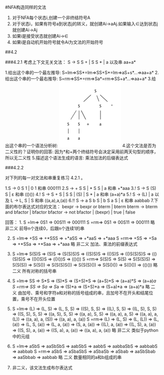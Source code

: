 #NFA构造同样的文法

1.	对于NFA每个状态i,创建一个非终结符号A
2.	对于状态i，如果有符号a到状态j的转义，就创建Ai->aAj.如果输入∈达到状态j就创建Ai->Aj
3.	如果i是接受状态就创建Ai->∈
4.	如果i是自动机开始符号就令Ai为文法的开始符号

##4.2

###4.2.1
考虑上下文无关文法：
	S -> S S + | S S * | a
	以及串 aa+a*

1.给出这个串的一个最左推导:
	S=lm=>SS*=lm=>SS+S*=lm=>aS+s*...=>aa+a*
2.给出这个串的一个最右推导:
	S=rm=>SS*=rm=>Sa*=rm=>SS+a*...=>aa+a*
3.给出这个串的一个语法分析树:
![4.2.1(3)](1.gif)
4.这个文法是否为二义性的？证明你的回答:
	因为*和+两个终结符号会决定采用前两天句型的顺序，所以无二义性
5.描述这个语法生成的语言:
	乘法加法的后缀表达式
	
###4.2.2

对下列的每一对文法和串重复练习 4.2.1 。

1.S -> 0 S 1 | 0 1 和串 000111
2.S -> + S S | * S S | a 和串 +*aaa
3.! S -> S (S) S | ε 和串 (()())
4.! S -> S + S | S S | (S) | S * | a 和串 (a+a)*a
5.! S -> (L) | a 以及 L -> L, S | S 和串 ((a,a),a,(a))
6.!! S -> a S b S | b S a S | ε 和串 aabbab
7.下面的布尔表达式对应的文法：
bexpr -> bexpr or bterm | bterm
bterm -> bterm and bfactor | bfactor
bfactor -> not bfactor | (bexpr) | true | false

回答：
1.
	S =lm=> 0S1 => 00S11 => 000111
	S =rm=> 0S1 => 00S11 => 000111
	略
	非二义
	前导n个连续0，后跟n个连续1的串
	
2.
	S =lm=> +SS => +*SSS => +*aSS => +*aaS => +*aaa
	S =rm=> +SS => +Sa => +*SSa => +*Saa => +*aaa
	略
	非二义
	加法、乘法的前缀表达式
	
3.
	S =lm=> S(S)S => (S)S => (S(S)S)S => ((S)S)S => (()S)S => (()S(S)S)S => (()(S)S)S => (()()S)S => (()())S => (()())
	S =rm=> S(S)S => S(S) => S(S(S)S) => S(S(S)) => S(S()) => S(S(S)S()) => S(S(S)()) => S(S()()) => S(()()) => (()())
	略
	二义
	所有对称的括号串
	
4.
	S =lm=> SS => S*S => (S)*S => (S+S)*S => (a+S)*S => (a+a)*S => (a+a)*a
	S =rm=> SS => Sa => S*a => (S)*a => (S+S)*a => (S+a)*a => (a+a)*a
	略
	二义
	由加号、乘号和字符a和对称的括号组成的串，且加号不在开头和结尾位置，乘号不在开头位置
	
5.
	S =lm=> (L) => (L, S) => (L, S, S) => ((S), S, S) => ((L), S, S) => ((L, S), S, S) => ((S, S), S, S) => ((a, S), S, S) => ((a, a), S, S) => ((a, a), a, S) => ((a, a), a, (L)) => ((a, a), a, (S)) => ((a, a), a, (a))
	S =rm=> (L) => (L, S) => (L, (L)) => (L, (a)) => (L, S, (a)) => (L, a, (a)) => (S, a, (a)) => ((L), a, (a)) => ((L, S), a, (a)) => ((S, S), a, (a)) => ((S, a), a, (a)) => ((a, a), a, (a))
	略
	非二义
	类似于python中的元组
	
6.
	S =lm=> aSbS => aaSbSbS => aabSbS => aabbS => aabbaSbS => aabbabS => aabbab
	S =rm=> aSbS => aSbaSbS => aSbaSb => aSbab => aaSbSbab => aaSbbab => aabbab
	略
	二义
	数量相同的a和b组成的串
	
7. 
	非二义，该文法生成布尔表达式